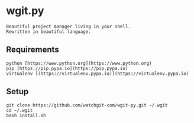 # wgit.py

    Beautiful project manager living in your shell. 
    Rewritten in beautiful language.

## Requirements

    python [https://www.python.org](https://www.python.org)
    pip [https://pip.pypa.io](https://pip.pypa.io)
    virtualenv [(https://virtualenv.pypa.io)](https://virtualenv.pypa.io)

## Setup

    git clone https://github.com/watchgit-com/wgit-py.git ~/.wgit
    cd ~/.wgit
    bash install.sh
    

